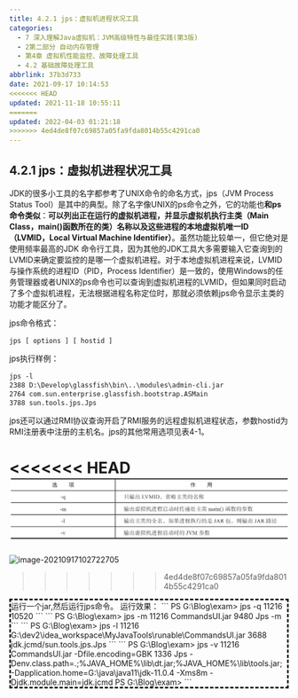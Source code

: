 ```yaml
---
title: 4.2.1 jps：虚拟机进程状况工具
categories: 
  - 7 深入理解Java虛拟机：JVM高级特性与最佳实践(第3版)
  - 2第二部分 自动内存管理
  - 第4章 虚拟机性能监控、故障处理工具
  - 4.2 基础故障处理工具
abbrlink: 37b3d733
date: 2021-09-17 10:14:53
<<<<<<< HEAD
updated: 2021-11-18 10:55:11
=======
updated: 2022-04-03 01:21:18
>>>>>>> 4ed4de8f07c69857a05fa9fda8014b55c4291ca0
---
```

## 4.2.1 jps：虚拟机进程状况工具
JDK的很多小工具的名字都参考了UNIX命令的命名方式，jps（JVM Process Status Tool）是其中的典型。除了名字像UNIX的ps命令之外，它的功能也**和ps命令类似**：**可以列出正在运行的虚拟机进程，并显示虚拟机执行主类（Main Class，main()函数所在的类）名称以及这些进程的本地虚拟机唯一ID（LVMID，Local Virtual Machine Identifier）**。虽然功能比较单一，但它绝对是使用频率最高的JDK 命令行工具，因为其他的JDK工具大多需要输入它查询到的LVMID来确定要监控的是哪一个虚拟机进程。对于本地虚拟机进程来说，LVMID与操作系统的进程ID（PID，Process Identifier）是一致的，使用Windows的任务管理器或者UNIX的ps命令也可以查询到虚拟机进程的LVMID，但如果同时启动了多个虚拟机进程，无法根据进程名称定位时，那就必须依赖jps命令显示主类的功能才能区分了。

jps命令格式：
```
jps [ options ] [ hostid ]
```
jps执行样例：
```
jps -l
2388 D:\Develop\glassfish\bin\..\modules\admin-cli.jar
2764 com.sun.enterprise.glassfish.bootstrap.ASMain
3788 sun.tools.jps.Jps
```
jps还可以通过RMI协议查询开启了RMI服务的远程虚拟机进程状态，参数hostid为RMI注册表中注册的主机名。jps的其他常用选项见表4-1。

<<<<<<< HEAD
![image-20210917102722705](https://raw.githubusercontent.com/lanlan2017/images/master/Blog/Sum/20210917102722.png)
=======
![image-20210917102722705](https://gitee.com/XiaoLan223/images/raw/master/Blog/Sum/20210917102722.png)
>>>>>>> 4ed4de8f07c69857a05fa9fda8014b55c4291ca0


<div style="border-style:dashed;">运行一个jar,然后运行jps命令。
运行效果：
```
PS G:\Blog\exam> jps -q
11216
10520
```
```
PS G:\Blog\exam> jps -m
11216 CommandsUI.jar
9480 Jps -m
```
```
PS G:\Blog\exam> jps -l
11216 G:\dev2\idea_workspace\MyJavaTools\runable\CommandsUI.jar
3688 jdk.jcmd/sun.tools.jps.Jps
```
```
PS G:\Blog\exam> jps -v
11216 CommandsUI.jar -Dfile.encoding=GBK
1336 Jps -Denv.class.path=.;%JAVA_HOME%\lib\dt.jar;%JAVA_HOME%\lib\tools.jar; -Dapplication.home=G:\java\java11\jdk-11.0.4 -Xms8m -Djdk.module.main=jdk.jcmd
PS G:\Blog\exam>
```
</div>
